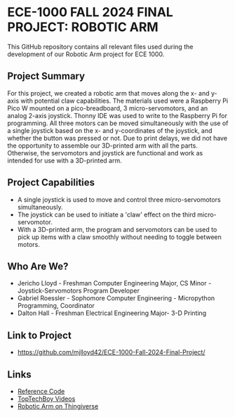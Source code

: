 # ECE-1000 FALL 2024 FINAL PROJECT: ROBOTIC ARM
This GitHub repository contains all relevant files used during the development of our Robotic Arm project for ECE 1000.
## Project Summary
  For this project, we created a robotic arm that moves along the x- and y-axis with potential claw capabilities. The materials used were a Raspberry Pi Pico W mounted on a pico-breadboard, 3 micro-servomotors, and an analog 2-axis joystick. Thonny IDE was used to write to the Raspberry Pi for programming. All three motors can be moved simultaneously with the use of a single joystick based on the x- and y-coordinates of the joystick, and whether the button was pressed or not. Due to print delays, we did not have the opportunity to assemble our 3D-printed arm with all the parts. Otherwise, the servomotors and joystick are functional and work as intended for use with a 3D-printed arm. 

## Project Capabilities 
  * A single joystick is used to move and control three micro-servomotors simultaneously.
  * The joystick can be used to initiate a 'claw' effect on the third micro-servomotor.
  * With a 3D-printed arm, the program and servomotors can be used to pick up items with a claw smoothly without needing to toggle between motors. 

## Who Are We? 

* Jericho Lloyd - Freshman Computer Engineering Major, CS Minor - Joystick-Servomotors Program Developer
* Gabriel Roessler - Sophomore Computer Engineering - Micropython Programming, Coordinator
* Dalton Hall - Freshman Electrical Engineering Major- 3-D Printing

## Link to Project

* https://github.com/mjlloyd42/ECE-1000-Fall-2024-Final-Project/

## Links

* [Reference Code](https://github.com/JCWilliams1003/ECE-1000-Spring-2024-Final-Project-Insert-Project-Name/blob/2d2f07f00d5e50eaa687a12897fc042d79ecc809/Example%20Micropython%20Codes/ECE_1000_Joystick_Servo_Example.py)
* [TopTechBoy Videos](https://toptechboy.com/calibrating-joystick-to-show-positional-angle-in-micropython-on-the-raspberry-pi-pico-w/)
* [Robotic Arm on Thingiverse](https://www.thingiverse.com/thing:1454048)
